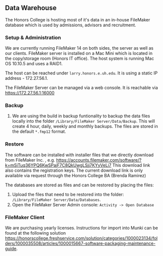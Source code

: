 ## Data Warehouse

The Honors College is hosting most of it's data in an in-house FileMaker database which is used by admissions, advisors and recruitment.

### Setup & Administration

We are currently running FileMaker 14 on both sides, the server as well as our clients. FileMaker server is installed on a Mac Mini which is located in the copy/storage room (Honors IT office). The host system is running Mac OS 10.10.5 and uses a RAID1.

The host can be reached under `larry.honors.e.uh.edu`. It is using a static IP address - 172.27.56.1.

The FileMaker Server can be managed via a web console. It is reachable via https://172.27.56.1:16000

### Backup

1. We are using the build in backup funtionality to backup the data files locally into the folder `/Library/FileMaker Server/Data/Backup`. This will create 4 hour, daily, weekly and monthly backups. The files are stored in the default `*.fmp12` format.

### Restore
The software can be installed with installer files that we directly download from FileMaker Inc. , e.g.  https://accounts.filemaker.com/software/?k=mSjTuq36YPQ6KwSPajF7C8QkUwgLSjj7KYyVeLi7 This download link also contains the registration keys. The current download link is only available via request through the Honors College BA (Brenda Ramirez)

The databases are stored as files and can be restored by placing the files:

1. Upload the files that need to be restored into the folder: `/Library/FileMaker Server/Data/Databases`.
2. Open the FileMaker Server Admin console: `Activity -> Open Database`

### FileMaker Client

We are purchasing yearly licenses. Instructions for import into Munki can be found at the following solution https://honorscollege.freshservice.com/solution/categories/1000023134/folders/1000035508/articles/1000015667-software-packaging-maintenance-guide.

